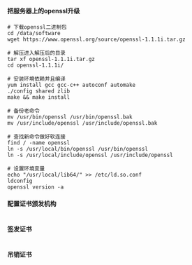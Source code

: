 ####  把服务器上的openssl升级

``` shell
# 下载openssl二进制包
cd /data/software
wget https://www.openssl.org/source/openssl-1.1.1i.tar.gz

# 解压进入解压后的目录
tar xf openssl-1.1.1i.tar.gz
cd openssl-1.1.1i/

# 安装环境依赖并且编译
yum install gcc gcc-c++ autoconf automake
./config shared zlib
make && make install

# 备份老命令
mv /usr/bin/openssl /usr/bin/openssl.bak
mv /usr/include/openssl /usr/include/openssl.bak

# 查找新命令做好软连接
find / -name openssl
ln -s /usr/local/bin/openssl /usr/bin/openssl
ln -s /usr/local/include/openssl /usr/include/openssl

# 设置环境变量
echo "/usr/local/lib64/" >> /etc/ld.so.conf
ldconfig 
openssl version -a
```

#### 配置证书颁发机构
``` shell

```

#### 签发证书
``` shell

```

#### 吊销证书
``` shell

```
